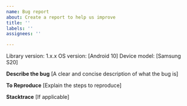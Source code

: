 ```yaml
---
name: Bug report
about: Create a report to help us improve
title: ''
labels: ''
assignees: ''

---
```


Library version: 1.x.x
OS version: [Android 10]
Device model: [Samsung S20]

**Describe the bug**
[A clear and concise description of what the bug is]

**To Reproduce**
[Explain the steps to reproduce]

**Stacktrace**
[If applicable]
